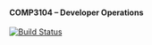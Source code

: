 #### COMP3104 – Developer Operations
[![Build Status](https://app.travis-ci.com/parsamollahoseini/comp3104.svg?branch=main)](https://app.travis-ci.com/parsamollahoseini/comp3104)
